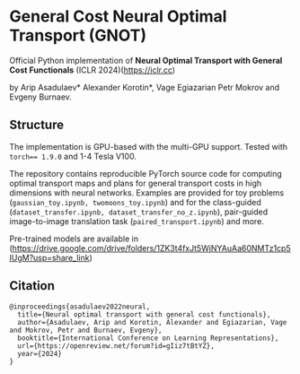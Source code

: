 # General Cost Neural Optimal Transport (GNOT)
Official Python implementation of **Neural Optimal Transport with General Cost Functionals** (ICLR 2024)(https://iclr.cc)

by Arip Asadulaev* Alexander Korotin*, Vage Egiazarian Petr Mokrov and Evgeny Burnaev.

## Structure
The implementation is GPU-based with the multi-GPU support. Tested with `torch== 1.9.0` and 1-4 Tesla V100.

The repository contains reproducible PyTorch source code for computing optimal transport maps and plans for general transport costs in high dimensions with neural networks. 
Examples are provided for toy problems (```gaussian_toy.ipynb, twomoons_toy.ipynb```) and for the class-guided (```dataset_transfer.ipynb, dataset_transfer_no_z.ipynb```), pair-guided image-to-image translation task (```paired_transport.ipynb```) and more. 

Pre-trained models are available in (https://drive.google.com/drive/folders/1ZK3t4fxJt5WjNYAuAa60NMTz1cp5IUgM?usp=share_link) 

## Citation
```
@inproceedings{asadulaev2022neural,
  title={Neural optimal transport with general cost functionals},
  author={Asadulaev, Arip and Korotin, Alexander and Egiazarian, Vage and Mokrov, Petr and Burnaev, Evgeny},
  booktitle={International Conference on Learning Representations},
  url={https://openreview.net/forum?id=gIiz7tBtYZ},
  year={2024}
}
```
